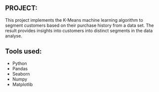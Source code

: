 ## PROJECT:
This project implements the K-Means machine learning algorithm to segment customers based on their purchase history from a data set. The result provides insights into customers into distinct segments in the data analyse.

## Tools used:
- Python
- Pandas
- Seaborn
- Numpy
- Matplotlib
